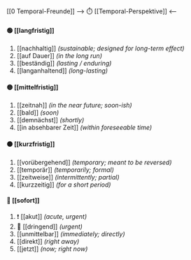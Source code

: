 [[0 Temporal-Freunde]]
--> ⏱️ [[Temporal-Perspektive]] <--

#### 🟢 [[langfristig]] 
1) [[nachhaltig]] *(sustainable; designed for long-term effect)*  
2) [[auf Dauer]] *(in the long run)*  
3) [[beständig]] *(lasting / enduring)*  
4) [[langanhaltend]] *(long-lasting)*  

#### 🟡 [[mittelfristig]] 
1) [[zeitnah]] *(in the near future; soon-ish)*  
2) [[bald]] *(soon)*  
3) [[demnächst]] *(shortly)*  
4) [[in absehbarer Zeit]] *(within foreseeable time)*  

#### 🟠 [[kurzfristig]] 
1) [[vorübergehend]] *(temporary; meant to be reversed)*  
2) [[temporär]] *(temporarily; formal)*  
3) [[zeitweise]] *(intermittently; partial)*  
4) [[kurzzeitig]] *(for a short period)*  

#### 🔴 [[sofort]] 
1) ❗ [[akut]] *(acute, urgent)*
2) 🚨 [[dringend]] *(urgent)*
3) [[unmittelbar]] *(immediately; directly)*  
4) [[direkt]] *(right away)*  
5) [[jetzt]] *(now; right now)*  